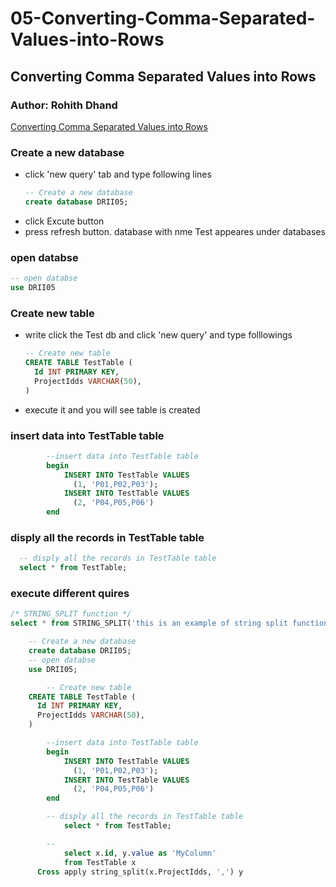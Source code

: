 # 05-Converting-Comma-Separated-Values-into-Rows
## Converting Comma Separated Values into Rows 
### Author: Rohith Dhand
[Converting Comma Separated Values into Rows ](https://youtu.be/iuFcgWaNaIg?list=PLGg1nRFYmF5hxiStABfecPwRcWSGlmFyZ&t=25)
### Create a new database
- click 'new query' tab and type following lines
    ```` sql
    -- Create a new database
    create database DRII05;
    ````
- click Excute button
- press refresh button. database with nme Test appeares under databases
### open databse
```` sql
-- open databse
use DRII05
````
### Create new table
- write click the Test db and click 'new query' and type folllowings
    ```` sql
    -- Create new table
    CREATE TABLE TestTable (
      Id INT PRIMARY KEY,
      ProjectIdds VARCHAR(50),
    )
    ````
- execute it and you will see table is created
### insert data into TestTable table
```` sql
		--insert data into TestTable table
		begin
			INSERT INTO TestTable VALUES
			  (1, 'P01,P02,P03');
			INSERT INTO TestTable VALUES
			  (2, 'P04,P05,P06')
		end
````
### disply all the records in TestTable table
```` sql
  -- disply all the records in TestTable table 
  select * from TestTable;
````

### execute different quires
```` sql
/* STRING_SPLIT function */
select * from STRING_SPLIT('this is an example of string split function', ' ')

    -- Create a new database
    create database DRII05;
    -- open databse
    use DRII05;

	    -- Create new table
	CREATE TABLE TestTable (
	  Id INT PRIMARY KEY,
	  ProjectIdds VARCHAR(50),
	)

		--insert data into TestTable table
		begin
			INSERT INTO TestTable VALUES
			  (1, 'P01,P02,P03');
			INSERT INTO TestTable VALUES
			  (2, 'P04,P05,P06')
		end

	    -- disply all the records in TestTable table 
			select * from TestTable;

		-- 
			select x.id, y.value as 'MyColumn'
			from TestTable x
      Cross apply string_split(x.ProjectIdds, ',') y
````

